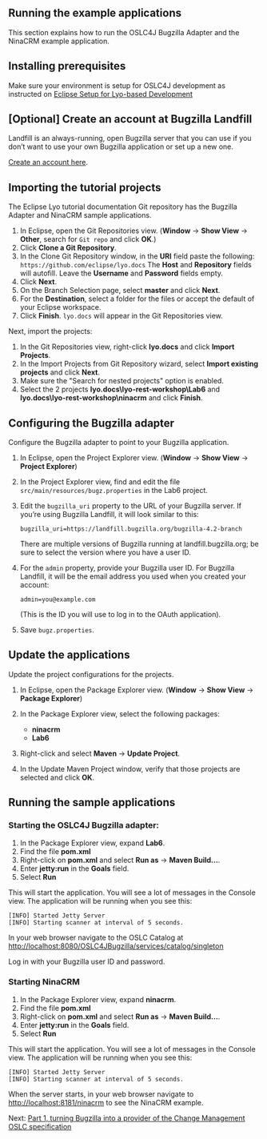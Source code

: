 ## Running the example applications

This section explains how to run the OSLC4J Bugzilla Adapter and the NinaCRM example application.

## Installing prerequisites

Make sure your environment is setup for OSLC4J development as instructed on [Eclipse Setup for Lyo-based Development](/eclipse_lyo/eclipse-setup-for-lyo-based-development)

## [Optional] Create an account at Bugzilla Landfill

Landfill is an always-running, open Bugzilla server that you can use if you don’t want to use your own Bugzilla application or set up a new one.

[Create an account here](https://landfill.bugzilla.org/bugzilla-4.2-branch/createaccount.cgi).


## Importing the tutorial projects

The Eclipse Lyo tutorial documentation Git repository has the Bugzilla Adapter and NinaCRM sample applications.

1.  In Eclipse, open the Git Repositories view. (**Window** &rarr; **Show View** &rarr; **Other**, search for `Git repo` and click **OK**.)
2.  Click **Clone a Git Repository**.
3.  In the Clone Git Repository window, in the **URI** field paste the following:  
`https://github.com/eclipse/lyo.docs`
The **Host** and **Repository** fields will autofill. Leave the **Username** and **Password** fields empty.
4.  Click **Next**.
5.  On the Branch Selection page, select **master** and click **Next**.
6.  For the **Destination**, select a folder for the files or accept the default of your Eclipse workspace.
7.  Click **Finish**. `lyo.docs` will appear in the Git Repositories view.

Next, import the projects:

1.  In the Git Repositories view, right-click **lyo.docs** and click **Import Projects**.
2.  In the Import Projects from Git Repository wizard, select **Import existing projects** and click **Next**.
3.  Make sure the "Search for nested projects" option is enabled.
4.  Select the 2 projects **lyo.docs\lyo-rest-workshop\Lab6** and **lyo.docs\lyo-rest-workshop\ninacrm** and click **Finish**.

## Configuring the Bugzilla adapter

Configure the Bugzilla adapter to point to your Bugzilla application.

1.  In Eclipse, open the Project Explorer view. (**Window** &rarr; **Show View** &rarr; **Project Explorer**)
2.  In the Project Explorer view, find and edit the file `src/main/resources/bugz.properties` in the Lab6 project.
3.  Edit the `bugzilla_uri` property to the URL of your Bugzilla server. If you’re using Bugzilla Landfill, it will look similar to this:

     `bugzilla_uri=https://landfill.bugzilla.org/bugzilla-4.2-branch`

     There are multiple versions of Bugzilla running at landfill.bugzilla.org; be sure to select the version where you have a user ID.
4.  For the `admin` property, provide your Bugzilla user ID. For Bugzilla Landfill, it will be the email address you used when you created your account:

     `admin=you@example.com`

     (This is the ID you will use to log in to the OAuth application).
5.  Save `bugz.properties`.


## Update the applications

Update the project configurations for the projects.

1.  In Eclipse, open the Package Explorer view. (**Window** &rarr; **Show View** &rarr; **Package Explorer**)
2.  In the Package Explorer view, select the following packages:

    *   **ninacrm**
    *   **Lab6**

3.  Right-click and select **Maven** &rarr; **Update Project**.
4.  In the Update Maven Project window, verify that those projects are selected and click **OK**.

## Running the sample applications

### Starting the OSLC4J Bugzilla adapter:

1. In the Package Explorer view, expand **Lab6**.
2. Find the file **pom.xml**
3. Right-click on **pom.xml** and select **Run as** &rarr; **Maven Build...**. 
4. Enter **jetty:run** in the **Goals** field. 
5. Select **Run**

This will start the application. You will see a lot of messages in the Console view. The application will be running when you see this:

    [INFO] Started Jetty Server
    [INFO] Starting scanner at interval of 5 seconds.

In your web browser navigate to the OSLC Catalog at [http://localhost:8080/OSLC4JBugzilla/services/catalog/singleton](http://localhost:8080/OSLC4JBugzilla/services/catalog/singleton)

Log in with your Bugzilla user ID and password.

### Starting NinaCRM

1. In the Package Explorer view, expand **ninacrm**.
2. Find the file **pom.xml**
3. Right-click on **pom.xml** and select **Run as** &rarr; **Maven Build...**. 
4. Enter **jetty:run** in the **Goals** field. 
5. Select **Run**

This will start the application. You will see a lot of messages in the Console view. The application will be running when you see this:

    [INFO] Started Jetty Server
    [INFO] Starting scanner at interval of 5 seconds.


When the server starts, in your web browser navigate to [http://localhost:8181/ninacrm](http://localhost:8181/ninacrm) to see the NinaCRM example.

Next: [Part 1, turning Bugzilla into a provider of the Change Management OSLC specification](implementing_an_oslc_provider/1_0_implementing_a_provider)
